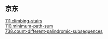 ## 京东  

[111.climbing-stairs](../../Algorithms/111.climbing-stairs)  
[110.minimum-path-sum](../../Algorithms/110.minimum-path-sum)  
[738.count-different-palindromic-subsequences](../../Algorithms/738.count-different-palindromic-subsequences)